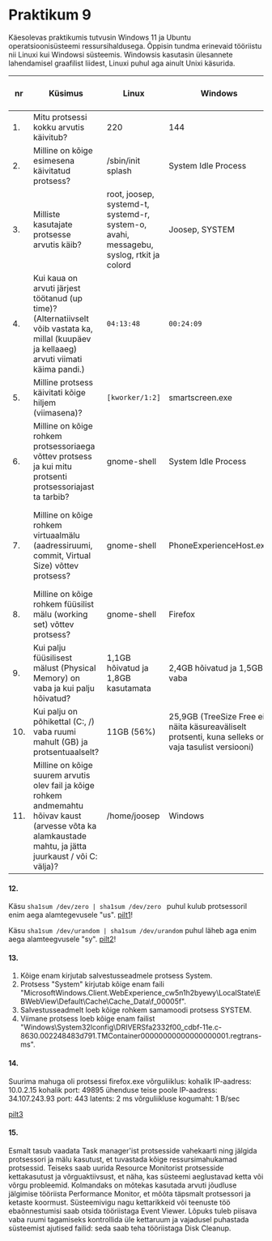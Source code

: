 # Praktikum 9 

Käesolevas praktikumis tutvusin Windows 11 ja Ubuntu operatsioonisüsteemi ressursihaldusega. Õppisin tundma erinevaid tööriistu nii Linuxi kui Windowsi süsteemis. Windowsis kasutasin ülesannete lahendamisel graafilist liidest, Linuxi puhul aga ainult Unixi käsurida.

| nr  | Küsimus  | Linux  | Windows  | Linuxis kasutatud käsklus  | Windowsis kasutatud käsklus  |
|---|---|---|---|---|---|
| 1.  | Mitu protsessi kokku arvutis käivitub?  | 220  | 144  | ```ps -aux \| wc -l``` | Task Manager -> jõudlus  |
| 2.  | Milline on kõige esimesena käivitatud protsess?  | /sbin/init splash  | System Idle Process  | ```ps axo``` <br> ```pid,cmdcomm,etime```   | Process Explorer -> Start  |
| 3.  | Milliste kasutajate protsesse arvutis käib?  | root, joosep, systemd-t, systemd-r, system-o, avahi, messagebu, syslog, rtkit ja colord   | Joosep, SYSTEM  | htop  | Process Explorer -> View -> Select Columns -> User Name  |
| 4.  | Kui kaua on arvuti järjest töötanud (up time)? (Alternatiivselt võib vastata ka, millal (kuupäev ja kellaaeg) arvuti viimati käima pandi.)  | ```04:13:48```  | ```00:24:09```  | uptime  | Task Manager -> jõudlus -> CPU -> Tööaeg  |
| 5.  | Milline protsess käivitati kõige hiljem (viimasena)?  | ```[kworker/1:2]```  | smartscreen.exe  | ps -eo pid,etime,cmd  | Process Explorer (starttime tulp)  |
| 6.  | Milline on kõige rohkem protsessoriaega võttev protsess ja kui mitu protsenti protsessoriajast ta tarbib?  | gnome-shell  | System Idle Process  | top (TIME+ tulp)  | Process Explorer -> View -> Select Columns -> Process Performance -> CPU Time  |
| 7.  | Milline on kõige rohkem virtuaalmälu (aadressiruumi, commit, Virtual Size) võttev protsess?  | gnome-shell  | PhoneExperienceHost.exe  | ps -eo pid,comm,vsz --sort=-vsz  | Process Explorer -> View -> Select Columns -> Process Memory -> Virtual Size  |
| 8.  | Milline on kõige rohkem füüsilist mälu (working set) võttev protsess?  | gnome-shell  | Firefox  | ps -eo pid,comm,rsz --sort=-rsz  | Task Manager -> Processes (memory veerg)  |
| 9.  | Kui palju füüsilisest mälust (Physical Memory) on vaba ja kui palju hõivatud?  | 1,1GB hõivatud ja 1,8GB kasutamata | 2,4GB hõivatud ja 1,5GB vaba  | free -h  | Task Manager -> Jõudlus  |
| 10.  | Kui palju on põhikettal (C:, /) vaba ruumi mahult (GB) ja protsentuaalselt?  | 11GB (56%)  | 25,9GB (TreeSize Free ei näita käsureaväliselt protsenti, kuna selleks on vaja tasulist versiooni)  | df -h /  | File Explorer -> See Arvuti -> Kohalik Ketas (:C)  |
| 11.  | Milline on kõige suurem arvutis olev fail ja kõige rohkem andmemahtu hõivav kaust (arvesse võta ka alamkaustade mahtu, ja jätta juurkaust / või C: välja)?  | /home/joosep  | Windows  | ```sudo du -sh /home/* --exclude=/root``` | sort -rh | head -n 10  | TreeSize -> (:C) (>Suurus)  |

#### 12. 
Käsu ```sha1sum /dev/zero | sha1sum /dev/zero ``` puhul kulub protsessoril enim aega alamtegevusele "us".
[pilt1](https://github.com/JoosepTT/Operatsioonisysteemide_praktikumid/blob/main/Pildid/Screenshot%202024-11-19%20223318.png?raw=true)!

Käsu ```sha1sum /dev/urandom | sha1sum /dev/urandom``` puhul läheb aga enim aega alamteegvusele "sy".
[pilt2](https://github.com/JoosepTT/Operatsioonisysteemide_praktikumid/blob/main/Pildid/Screenshot%202024-11-19%20223246.png?raw=true)!

#### 13. 
1. Kõige enam kirjutab salvestusseadmele protsess System.
2. Protsess "System" kirjutab kõige enam faili "MicrosoftWindows.Client.WebExperience_cw5n1h2byewy\LocaIState\EBWebView\Default\Cache\Cache_Data\f_00005f".
3. Salvestusseadmelt loeb kõige rohkem samamoodi protsess SYSTEM.
4. Viimane protsess loeb kõige enam failist "Windows\System32lconfig\DRIVERSfa2332f00_cdbf-11e.c-8630.002248483d791.TMContainer00000000000000000001.regtrans-ms".

#### 14.
Suurima mahuga oli protsessi firefox.exe võrguliiklus:
kohalik IP-aadress: 10.0.2.15
kohalik port: 49895
ühenduse teise poole IP-aadress: 34.107.243.93
port: 443
latents: 2 ms
võrguliikluse kogumaht: 1 B/sec

[pilt3](https://github.com/JoosepTT/Operatsioonisysteemide_praktikumid/blob/main/Pildid/Screenshot%202024-11-20%20003409.png?raw=true)

#### 15.
Esmalt tasub vaadata Task manager'ist protsesside vahekaarti ning jälgida protsessori ja mälu kasutust, et tuvastada kõige ressursimahukamad protsessid. Teiseks saab uurida Resource Monitorist protsesside kettakasutust ja võrguaktiivsust, et näha, kas süsteemi aeglustavad ketta või võrgu probleemid. Kolmandaks on mõtekas kasutada arvuti jõudluse jälgimise tööriista Performance Monitor, et mõõta täpsmalt protsessori ja ketaste koormust. Süsteemivigu nagu kettarikkeid või teenuste töö ebaõnnestumisi saab otsida tööriistaga Event Viewer. Lõpuks tuleb piisava vaba ruumi tagamiseks kontrollida üle kettaruum ja vajadusel puhastada süsteemist ajutised failid: seda saab teha tööriistaga Disk Cleanup.
